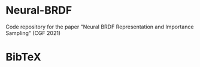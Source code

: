 # Neural-BRDF
Code repository for the paper "Neural BRDF Representation and Importance Sampling" (CGF 2021)

# BibTeX
